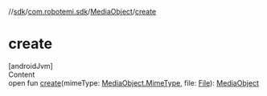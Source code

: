 //[sdk](../../../index.md)/[com.robotemi.sdk](../index.md)/[MediaObject](index.md)/[create](create.md)



# create  
[androidJvm]  
Content  
open fun [create](create.md)(mimeType: [MediaObject.MimeType](-mime-type/index.md), file: [File](https://developer.android.com/reference/kotlin/java/io/File.html)): [MediaObject](index.md)  



